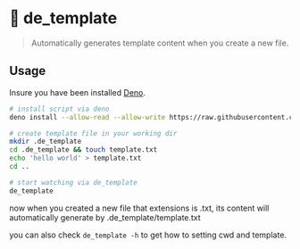 # 🐘 de_template

> Automatically generates template content when you create a new file.

## Usage

Insure you have been installed [Deno](https://deno.land).

```bash
# install script via deno
deno install --allow-read --allow-write https://raw.githubusercontent.com/Cslove/de_template/master/de_template.ts

# create template file in your working dir
mkdir .de_template
cd .de_template && touch template.txt
echo 'hello world' > template.txt
cd ..

# start watching via de_template
de_template
```

now when you created a new file that extensions is .txt, its content will automatically generate by .de_template/template.txt

you can also check `de_template -h` to get how to setting cwd and template.
